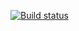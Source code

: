 [![Build status](https://ci.appveyor.com/api/projects/status/vv4iv1trnn5idso7?svg=true)](https://ci.appveyor.com/project/AlexandraPyaterikova/aqa-1-2-1-2)
